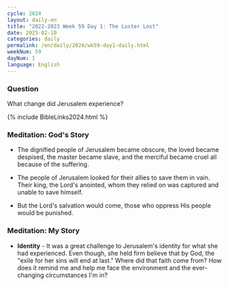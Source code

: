 ```yaml
---
cycle: 2024
layout: daily-en
title: "2022-2023 Week 59 Day 1: The Luster Lost"
date: 2025-02-10
categories: daily
permalink: /en/daily/2024/wk59-day1-daily.html
weekNum: 59
dayNum: 1
language: English
---
```


### Question     
What change did Jerusalem experience?

{% include BibleLinks2024.html %}

### Meditation: God's Story   
+ The dignified people of Jerusalem became obscure, the loved became despised, the master became slave, and the merciful became cruel all because of the suffering. 

+ The people of Jerusalem looked for their allies to save them in vain. Their king, the Lord's anointed, whom they relied on was captured and unable to save himself. 

+ But the Lord's salvation would come, those who oppress His people would be punished. 

### Meditation: My Story   
+ **Identity** - It was a great challenge to Jerusalem's identity for what she had experienced. Even though, she held firm believe that by God, the "exile for her sins will end at last." Where did that faith come from? How does it remind me and help me face the environment and the ever-changing circumstances I'm in? 
